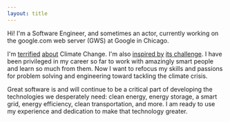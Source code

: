 ```yaml
---
layout: title
---
```


Hi! I'm a Software Engineer, and sometimes an actor, currently working on the
google.com web server (GWS) at Google in Chicago.

I'm [terrified](https://xkcd.com/1732/)
[about](https://en.wikipedia.org/wiki/IPCC_Fifth_Assessment_Report#Projections)
Climate Change. I'm also [inspired by](http://worrydream.com/ClimateChange)
[its challenge](http://tnp_encoded_videos.s3.amazonaws.com/web_videos/140927_FONG_FULL_WEB_9100.mp4).
I have been privileged in my career so far to work with amazingly smart people
and learn so much from them. Now I want to refocus my skills and passions for
problem solving and engineering toward tackling the climate crisis.

Great software is and will continue to be a critical part of developing the
technologies we desperately need: clean energy, energy storage, a smart grid,
energy efficiency, clean transportation, and more. I am ready to use my
experience and dedication to make that technology greater.
